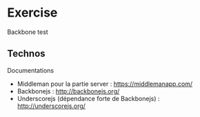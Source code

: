 # Exercise
Backbone test
## Technos
Documentations
* Middleman pour la partie server : https://middlemanapp.com/
* Backbonejs : http://backbonejs.org/
* Underscorejs (dépendance forte de Backbonejs) : http://underscorejs.org/

